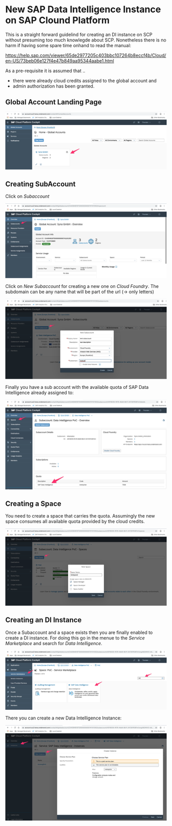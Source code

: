 # New SAP Data Intelligence Instance on SAP Clound Platform

This is a straight forward guidelind for creating an DI instance on SCP without presuming too much knowlegde about SCP. Nonetheless there is no harm if having some spare time onhand to read the manual: 

https://help.sap.com/viewer/65de2977205c403bbc107264b8eccf4b/Cloud/en-US/73beb06e127f4e47b849aa95344aabe1.html

As a pre-requisite it is assumed that ..

* there were  already cloud credits assigned to the global account and
* admin authorization has been granted. 

## Global Account Landing Page
![Global Account Landing Page](./images/GobalAccount.png)

## Creating SubAccount

Click on *Subaccount* 

![SubAccount](./images/SubAccounts.png)

Click on *New Subaccount* for creating a new one  on *Cloud Foundry*. The subdomain can be any name that will be part of the url (-> only letters)

![NewSubaccount](./images/NewSubaccount.png)

Finally you have a sub account with the available quota of SAP Data Intelligence already assigned to: 

![SubaccountQuota](./images/SubAccountQuota.png)



## Creating a Space
You need to create a space that carries the quota. Assumingly the new space consumes all available quota provided by the cloud credits.

![Newspace](./images/NewSpace.png)

## Creating an DI Instance

Once a Subaccount and a space exists then you are finally enabled to create a DI instance. For doing this go in the menue to the *Service Marketplace* and search for *Data Intelligence*.  

![ServiceMarketplace](./images/ServiceMarketplace.png)

There you can create a new Data Intelligence Instance: 

![ServiceMarketplace](./images/NewDIInstance.png)


